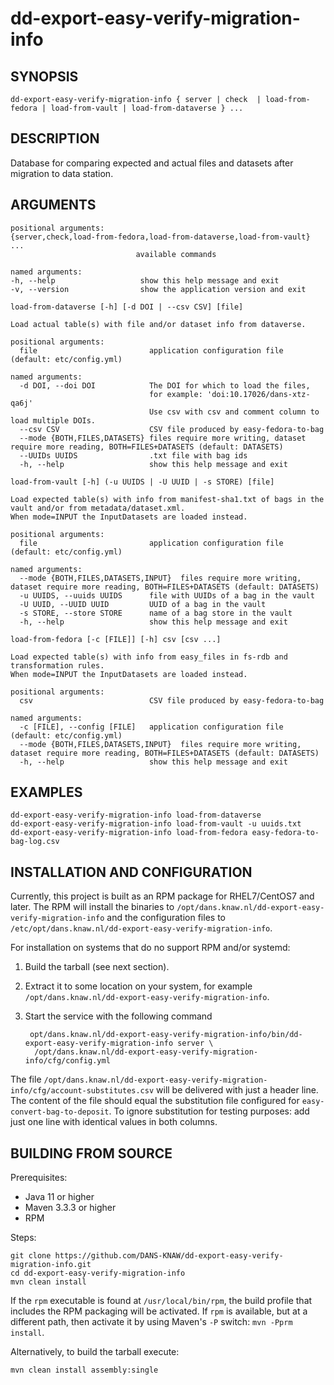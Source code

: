 dd-export-easy-verify-migration-info
===================

SYNOPSIS
--------

```text   
dd-export-easy-verify-migration-info { server | check  | load-from-fedora | load-from-vault | load-from-dataverse } ...
```

DESCRIPTION
-----------

Database for comparing expected and actual files and datasets after migration to data station.


ARGUMENTS
---------
    
```text
positional arguments:
{server,check,load-from-fedora,load-from-dataverse,load-from-vault} ...
                            available commands

named arguments:      
-h, --help                   show this help message and exit
-v, --version                show the application version and exit

load-from-dataverse [-h] [-d DOI | --csv CSV] [file]

Load actual table(s) with file and/or dataset info from dataverse.

positional arguments:
  file                         application configuration file (default: etc/config.yml)

named arguments:      
  -d DOI, --doi DOI            The DOI for which to load the files,
                               for example: 'doi:10.17026/dans-xtz-qa6j'
                               Use csv with csv and comment column to load multiple DOIs.
  --csv CSV                    CSV file produced by easy-fedora-to-bag
  --mode {BOTH,FILES,DATASETS} files require more writing, dataset require more reading, BOTH=FILES+DATASETS (default: DATASETS)
  --UUIDs UUIDS                .txt file with bag ids
  -h, --help                   show this help message and exit

load-from-vault [-h] (-u UUIDS | -U UUID | -s STORE) [file]
   
Load expected table(s) with info from manifest-sha1.txt of bags in the vault and/or from metadata/dataset.xml.
When mode=INPUT the InputDatasets are loaded instead.

positional arguments:
  file                         application configuration file (default: etc/config.yml)

named arguments:     
  --mode {BOTH,FILES,DATASETS,INPUT}  files require more writing, dataset require more reading, BOTH=FILES+DATASETS (default: DATASETS)
  -u UUIDS, --uuids UUIDS      file with UUIDs of a bag in the vault
  -U UUID, --UUID UUID         UUID of a bag in the vault
  -s STORE, --store STORE      name of a bag store in the vault
  -h, --help                   show this help message and exit

load-from-fedora [-c [FILE]] [-h] csv [csv ...]

Load expected table(s) with info from easy_files in fs-rdb and transformation rules.
When mode=INPUT the InputDatasets are loaded instead.

positional arguments:
  csv                          CSV file produced by easy-fedora-to-bag

named arguments:
  -c [FILE], --config [FILE]   application configuration file (default: etc/config.yml)
  --mode {BOTH,FILES,DATASETS,INPUT}  files require more writing, dataset require more reading, BOTH=FILES+DATASETS (default: DATASETS)
  -h, --help                   show this help message and exit
```


EXAMPLES
--------

```text
dd-export-easy-verify-migration-info load-from-dataverse
dd-export-easy-verify-migration-info load-from-vault -u uuids.txt
dd-export-easy-verify-migration-info load-from-fedora easy-fedora-to-bag-log.csv
```

INSTALLATION AND CONFIGURATION
------------------------------
Currently, this project is built as an RPM package for RHEL7/CentOS7 and later. The RPM will install the binaries to
`/opt/dans.knaw.nl/dd-export-easy-verify-migration-info` and the configuration files to `/etc/opt/dans.knaw.nl/dd-export-easy-verify-migration-info`. 

For installation on systems that do no support RPM and/or systemd:

1. Build the tarball (see next section).
2. Extract it to some location on your system, for example `/opt/dans.knaw.nl/dd-export-easy-verify-migration-info`.
3. Start the service with the following command
        
        opt/dans.knaw.nl/dd-export-easy-verify-migration-info/bin/dd-export-easy-verify-migration-info server \
         /opt/dans.knaw.nl/dd-export-easy-verify-migration-info/cfg/config.yml 
        

The file `/opt/dans.knaw.nl/dd-export-easy-verify-migration-info/cfg/account-substitutes.csv` will be delivered with just a header line.
The content of the file should equal the substitution file configured for `easy-convert-bag-to-deposit`.
To ignore substitution for testing purposes: add just one line with identical values in both columns.

BUILDING FROM SOURCE
--------------------
Prerequisites:

* Java 11 or higher
* Maven 3.3.3 or higher
* RPM

Steps:
    
```text
git clone https://github.com/DANS-KNAW/dd-export-easy-verify-migration-info.git
cd dd-export-easy-verify-migration-info 
mvn clean install
```    

If the `rpm` executable is found at `/usr/local/bin/rpm`, the build profile that includes the RPM 
packaging will be activated. If `rpm` is available, but at a different path, then activate it by using
Maven's `-P` switch: `mvn -Pprm install`.

Alternatively, to build the tarball execute:

```text
mvn clean install assembly:single
```
